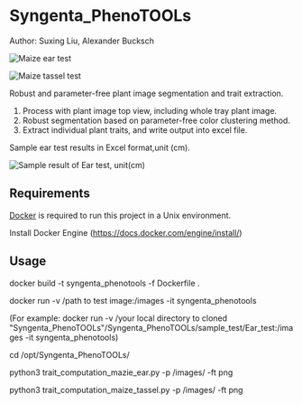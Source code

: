 # Syngenta_PhenoTOOLs

Author: Suxing Liu,  Alexander Bucksch 


![Maize ear test](../main/media/image_01.png) 

![Maize tassel test](../main/media/image_02.png) 

Robust and parameter-free plant image segmentation and trait extraction.

1. Process with plant image top view, including whole tray plant image.
2. Robust segmentation based on parameter-free color clustering method.
3. Extract individual plant traits, and write output into excel file.

Sample ear test results in Excel format,unit (cm). 

![Sample result of Ear test, unit(cm)](../main/media/image_03.png) 

## Requirements

[Docker](https://www.docker.com/) is required to run this project in a Unix environment.

Install Docker Engine (https://docs.docker.com/engine/install/)

## Usage

docker build -t syngenta_phenotools -f Dockerfile .

docker run -v /path to test image:/images -it syngenta_phenotools

(For example: docker run -v /your local directory to cloned "Syngenta_PhenoTOOLs"/Syngenta_PhenoTOOLs/sample_test/Ear_test:/images -it syngenta_phenotools)

cd /opt/Syngenta_PhenoTOOLs/

python3 trait_computation_mazie_ear.py -p /images/ -ft png

python3 trait_computation_maize_tassel.py -p /images/ -ft png
